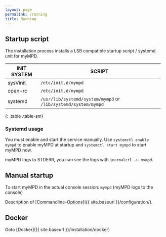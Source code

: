 ```yaml
---
layout: page
permalink: /running
title: Running
---
```


## Startup script
The installation process installs a LSB compatible startup script / systemd unit for myMPD.

| INIT SYSTEM | SCRIPT |
| ----------- | ------ |
| sysVinit | `/etc/init.d/mympd` |
| open-rc | `/etc/init.d/mympd` |
| systemd | `/usr/lib/systemd/system/mympd` or `/lib/systemd/system/mympd` |
{: .table .table-sm}

### Systemd usage

You must enable and start the service manually. Use `systemctl enable mympd` to enable myMPD at startup and `systemctl start mympd` to start myMPD now.

myMPD logs to STDERR, you can see the logs with `journalctl -u mympd`.

## Manual startup

To start myMPD in the actual console session: `mympd` (myMPD logs to the console)

Description of [Commandline-Options]({{ site.baseurl }}/configuration/).

## Docker

Goto [Docker]({{ site.baseurl }}/installation/docker)
